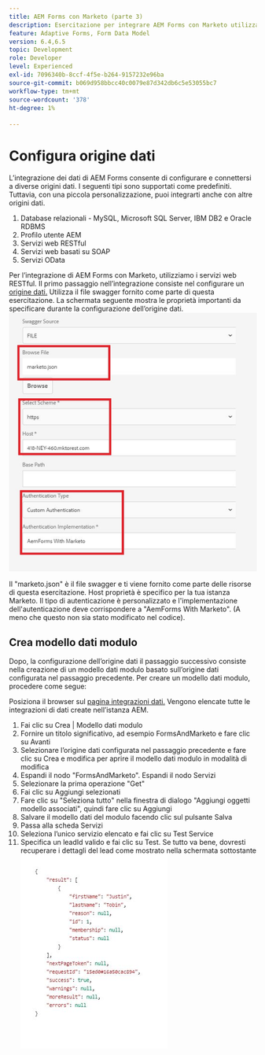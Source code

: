 ```yaml
---
title: AEM Forms con Marketo (parte 3)
description: Esercitazione per integrare AEM Forms con Marketo utilizzando AEM Forms Form Data Model.
feature: Adaptive Forms, Form Data Model
version: 6.4,6.5
topic: Development
role: Developer
level: Experienced
exl-id: 7096340b-8ccf-4f5e-b264-9157232e96ba
source-git-commit: b069d958bbcc40c0079e87d342db6c5e53055bc7
workflow-type: tm+mt
source-wordcount: '378'
ht-degree: 1%

---
```


# Configura origine dati

L’integrazione dei dati di AEM Forms consente di configurare e connettersi a diverse origini dati. I seguenti tipi sono supportati come predefiniti. Tuttavia, con una piccola personalizzazione, puoi integrarti anche con altre origini dati.

1. Database relazionali - MySQL, Microsoft SQL Server, IBM DB2 e Oracle RDBMS
1. Profilo utente AEM
1. Servizi web RESTful
1. Servizi web basati su SOAP
1. Servizi OData

Per l’integrazione di AEM Forms con Marketo, utilizziamo i servizi web RESTful. Il primo passaggio nell’integrazione consiste nel configurare un [origine dati.](https://helpx.adobe.com/experience-manager/6-4/forms/using/configure-data-sources.html#ConfigureRESTfulwebservices) Utilizza il file swagger fornito come parte di questa esercitazione. La schermata seguente mostra le proprietà importanti da specificare durante la configurazione dell’origine dati.
![datasource](assets/datasource.jfif)

Il &quot;marketo.json&quot; è il file swagger e ti viene fornito come parte delle risorse di questa esercitazione.
Host proprietà è specifico per la tua istanza Marketo.
Il tipo di autenticazione è personalizzato e l&#39;implementazione dell&#39;autenticazione deve corrispondere a &quot;AemForms With Marketo&quot;. (A meno che questo non sia stato modificato nel codice).

## Crea modello dati modulo

Dopo, la configurazione dell’origine dati il passaggio successivo consiste nella creazione di un modello dati modulo basato sull’origine dati configurata nel passaggio precedente. Per creare un modello dati modulo, procedere come segue:

Posiziona il browser sul [pagina integrazioni dati.](http://localhost:4502/aem/forms.html/content/dam/formsanddocuments-fdm) Vengono elencate tutte le integrazioni di dati create nell’istanza AEM.

1. Fai clic su Crea | Modello dati modulo
1. Fornire un titolo significativo, ad esempio FormsAndMarketo e fare clic su Avanti
1. Selezionare l’origine dati configurata nel passaggio precedente e fare clic su Crea e modifica per aprire il modello dati modulo in modalità di modifica
1. Espandi il nodo &quot;FormsAndMarketo&quot;. Espandi il nodo Servizi
1. Selezionare la prima operazione &quot;Get&quot;
1. Fai clic su Aggiungi selezionati
1. Fare clic su &quot;Seleziona tutto&quot; nella finestra di dialogo &quot;Aggiungi oggetti modello associati&quot;, quindi fare clic su Aggiungi
1. Salvare il modello dati del modulo facendo clic sul pulsante Salva
1. Passa alla scheda Servizi
1. Seleziona l’unico servizio elencato e fai clic su Test Service
1. Specifica un leadId valido e fai clic su Test. Se tutto va bene, dovresti recuperare i dettagli del lead come mostrato nella schermata sottostante
   ![risultati dei test](assets/testresults.jfif)

